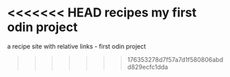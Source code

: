 <<<<<<< HEAD
recipes
my first odin project
=======
a recipe site with relative links - first odin project
>>>>>>> 176353278d7f57a7d1f580806abdd829ecfc1dda
